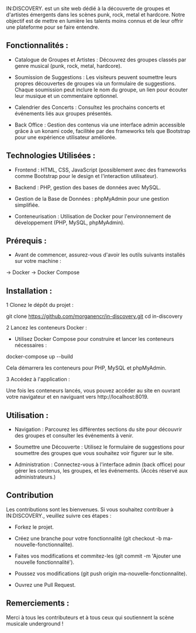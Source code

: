 IN:DISCOVERY. est un site web dédié à la découverte de groupes et d'artistes émergents dans 
les scènes punk, rock, metal et hardcore. Notre objectif est de mettre en lumière les talents 
moins connus et de leur offrir une plateforme pour se faire entendre.

## Fonctionnalités :

- Catalogue de Groupes et Artistes : Découvrez des groupes classés par genre musical (punk, rock, metal, hardcore).

- Soumission de Suggestions : Les visiteurs peuvent soumettre leurs propres découvertes de groupes via un formulaire de suggestions. Chaque soumission peut inclure le nom du groupe, un lien pour écouter leur musique et un commentaire optionnel.

- Calendrier des Concerts : Consultez les prochains concerts et événements liés aux groupes présentés.

- Back Office : Gestion des contenus via une interface admin accessible grâce à un konami code, facilitée par des frameworks tels que Bootstrap pour une expérience utilisateur améliorée.

## Technologies Utilisées :

- Frontend : HTML, CSS, JavaScript (possiblement avec des frameworks comme Bootstrap pour le design et l'interaction utilisateur).

- Backend : PHP, gestion des bases de données avec MySQL.

- Gestion de la Base de Données : phpMyAdmin pour une gestion simplifiée.

- Conteneurisation : Utilisation de Docker pour l'environnement de développement (PHP, MySQL, phpMyAdmin).

## Prérequis :

- Avant de commencer, assurez-vous d'avoir les outils suivants installés sur votre machine :

→ Docker
→ Docker Compose

## Installation :

1 Clonez le dépôt du projet : 

git clone https://github.com/morganencr/in-discovery.git
cd in-discovery

2 Lancez les conteneurs Docker : 

- Utilisez Docker Compose pour construire et lancer les conteneurs nécessaires :

docker-compose up  --build

Cela démarrera les conteneurs pour PHP, MySQL et phpMyAdmin.

3 Accédez à l'application :

Une fois les conteneurs lancés, vous pouvez accéder au site en ouvrant votre navigateur et en naviguant vers http://localhost:8019.

## Utilisation : 

- Navigation : Parcourez les différentes sections du site pour découvrir des groupes et consulter les événements à venir.

- Soumettre une Découverte : Utilisez le formulaire de suggestions pour soumettre des groupes que vous souhaitez voir figurer sur le site.

- Administration : Connectez-vous à l'interface admin (back office) pour gérer les contenus, les groupes, et les événements. (Accès réservé aux administrateurs.)

## Contribution

Les contributions sont les bienvenues. Si vous souhaitez contribuer à IN:DISCOVERY., 
veuillez suivre ces étapes :

- Forkez le projet.

- Créez une branche pour votre fonctionnalité (git checkout -b ma-nouvelle-fonctionnalite).

- Faites vos modifications et commitez-les (git commit -m 'Ajouter une nouvelle fonctionnalité').

- Poussez vos modifications (git push origin ma-nouvelle-fonctionnalite).

- Ouvrez une Pull Request.

## Remerciements : 

Merci à tous les contributeurs et à tous ceux qui soutiennent la scène musicale underground !